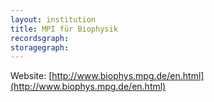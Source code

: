 ```yaml
---
layout: institution
title: MPI für Biophysik
recordsgraph: 
storagegraph: 
---
```


Website: [http://www.biophys.mpg.de/en.html](http://www.biophys.mpg.de/en.html)
